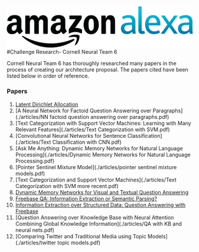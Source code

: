 ![Stabl logo](./logo.png)
#Challenge Research- Cornell Neural Team 6

Cornell Neural Team 6 has thoroughly researched many papers in the process of creating our architecture proposal. The papers cited have been listed below in order of reference.
### Papers 

1. [Latent Dirichlet Allocation](./articles/Latent-dirichlet-allocation.pdf)
2. [A Neural Network for Factoid Question Answering over Paragraphs](./articles/NN factoid question answering over paragraphs.pdf)
3. [Text Categorization with Support Vector Machines: Learning with Many Relevant Features](./articles/Text Categorization with SVM.pdf)
4. [Convolutional Neural Networks for Sentence Classification](./articles/Text Classification with CNN.pdf)
5. [Ask Me Anything: Dynamic Memory Networks for Natural Language Processing](./articles/Dynamic Memory Networks for Natural Language Processing.pdf)
6. [Pointer Sentinel Mixture Model](./articles/pointer sentinel mixture models.pdf)
7. [Text Categorization and Support Vector Machines](./articles/Text Categorization with SVM more recent.pdf)
8. [Dynamic Memory Networks for Visual and Textual Question Answering](./articles/DMN+.pdf)
9. [Freebase QA: Information Extraction or Semantic Parsing?](./articles/yao-ie-sp-acl2014.pdf)
10. [Information Extraction over Structured Data: Question Answering with Freebase](./articles/yao-jacana-freebase-acl2014.pdf)
11. [Question Answering over Knowledge Base with Neural Attention Combining Global Knowledge Information](./articles/QA with KB and neural nets.pdf)
12. [Comparing Twitter and Traditional Media using Topic Models](./articles/twitter topic models.pdf)